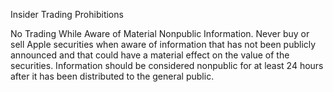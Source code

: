 Insider Trading Prohibitions

No Trading While Aware of Material Nonpublic Information. Never buy or sell Apple securities
when aware of information that has not been publicly announced and that could have a material effect
on the value of the securities. Information should be considered nonpublic for at least 24 hours after it
has been distributed to the general public.